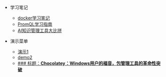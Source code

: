﻿<!-- _sidebar.md -->

* 学习笔记
  * [docker学习笔记](docker%E5%AD%A6%E4%B9%A0%E7%AC%94%E8%AE%B0.md) <!--注意这里是相对路径-->
  * [PromQL学习指南](PromQL学习指南.md)
  * [AI知识管理工具大比拼](AI知识管理工具大比拼.md)

* 演示菜单
  * [演示1](demo1.md)
  * [demo2](demo2.md)


  - [### 标题：**Chocolatey：Windows用户的福音，包管理工具的革命性突破**](2025-01-20chocolatey包管理工具.md)
